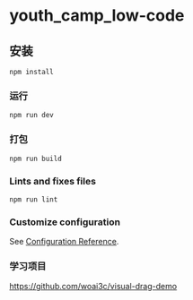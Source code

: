 # youth_camp_low-code

## 安装
```
npm install
```

### 运行
```
npm run dev
```

### 打包
```
npm run build
```

### Lints and fixes files
```
npm run lint
```

### Customize configuration
See [Configuration Reference](https://cli.vuejs.org/config/).

### 学习项目

https://github.com/woai3c/visual-drag-demo
